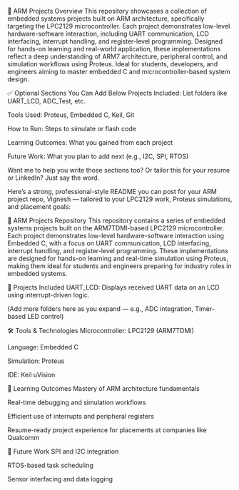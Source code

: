 📘 ARM Projects Overview
This repository showcases a collection of embedded systems projects built on ARM architecture, specifically targeting the LPC2129 microcontroller. Each project demonstrates low-level hardware-software interaction, including UART communication, LCD interfacing, interrupt handling, and register-level programming. Designed for hands-on learning and real-world application, these implementations reflect a deep understanding of ARM7 architecture, peripheral control, and simulation workflows using Proteus. Ideal for students, developers, and engineers aiming to master embedded C and microcontroller-based system design.

✅ Optional Sections You Can Add Below
Projects Included: List folders like UART_LCD, ADC_Test, etc.

Tools Used: Proteus, Embedded C, Keil, Git

How to Run: Steps to simulate or flash code

Learning Outcomes: What you gained from each project

Future Work: What you plan to add next (e.g., I2C, SPI, RTOS)

Want me to help you write those sections too? Or tailor this for your resume or LinkedIn? Just say the word.

Here’s a strong, professional-style README you can post for your ARM project repo, Vignesh — tailored to your LPC2129 work, Proteus simulations, and placement goals:

📘 ARM Projects Repository
This repository contains a series of embedded systems projects built on the ARM7TDMI-based LPC2129 microcontroller. Each project demonstrates low-level hardware-software interaction using Embedded C, with a focus on UART communication, LCD interfacing, interrupt handling, and register-level programming. These implementations are designed for hands-on learning and real-time simulation using Proteus, making them ideal for students and engineers preparing for industry roles in embedded systems.

🔧 Projects Included
UART_LCD: Displays received UART data on an LCD using interrupt-driven logic.

(Add more folders here as you expand — e.g., ADC integration, Timer-based LED control)

🛠️ Tools & Technologies
Microcontroller: LPC2129 (ARM7TDMI)

Language: Embedded C

Simulation: Proteus

IDE: Keil uVision

🎯 Learning Outcomes
Mastery of ARM architecture fundamentals

Real-time debugging and simulation workflows

Efficient use of interrupts and peripheral registers

Resume-ready project experience for placements at companies like Qualcomm

🚀 Future Work
SPI and I2C integration

RTOS-based task scheduling

Sensor interfacing and data logging
